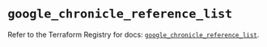 # `google_chronicle_reference_list`

Refer to the Terraform Registry for docs: [`google_chronicle_reference_list`](https://registry.terraform.io/providers/hashicorp/google/6.42.0/docs/resources/chronicle_reference_list).
